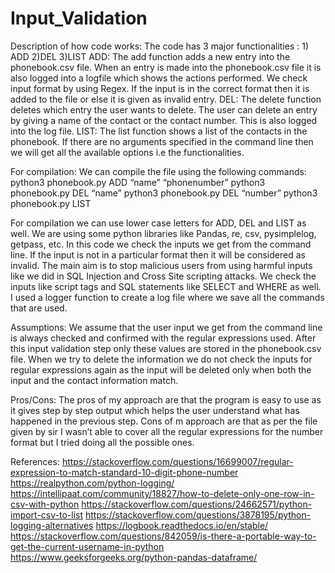 # Input_Validation

Description of how code works:
The code has 3 major functionalities : 1) ADD 2)DEL 3)LIST
ADD: The add function adds a new entry into the phonebook.csv file. When an entry is made into the phonebook.csv file it is also logged into a logfile which shows the actions performed. We check input format by using Regex. If the input is in the correct format then it is added to the file or else it is given as invalid entry.
DEL: The delete function deletes which entry the user wants to delete. The user can delete an entry by giving a name of the contact or the contact number. This is also logged into the log file.
LIST: The list function shows a list of the contacts in the phonebook.
If there are no arguments specified in the command line then we will get all the available options i.e the functionalities.

For compilation:
We can compile the file using the following commands:
python3 phonebook.py ADD “name” “phonenumber”
python3 phonebook.py DEL “name”
python3 phonebook.py DEL “number”
python3 phonebook.py LIST

For compilation we can use lower case letters for ADD, DEL and LIST as well.
We are using some python libraries like Pandas, re, csv, pysimplelog, getpass, etc.
In this code we check the inputs we get from the command line. If the input is not in a particular format then it will be considered as invalid. The main aim is to stop malicious users from using harmful inputs like we did in SQL Injection and Cross Site scripting attacks. We check the inputs like script tags and SQL statements like SELECT and WHERE as well.
I used a logger function to create a log file where we save all the commands that are used.

Assumptions: We assume that the user input we get from the command line is always checked and confirmed with the regular expressions used. After this input validation step only these values are stored
in the phonebook.csv file. When we try to delete the information we do not check the inputs for regular expressions again as the input will be deleted only when both the input and the contact information match.

Pros/Cons:
The pros of my approach are that the program is easy to use as it gives step by step output which helps the user understand what has happened in the previous step.
Cons of m approach are that as per the file given by sir I wasn’t able to cover all the regular expressions for the number format but I tried doing all the possible ones.

References:
https://stackoverflow.com/questions/16699007/regular-expression-to-match-standard-10-digit-phone-number
https://realpython.com/python-logging/
https://intellipaat.com/community/18827/how-to-delete-only-one-row-in-csv-with-python
https://stackoverflow.com/questions/24662571/python-import-csv-to-list
https://stackoverflow.com/questions/3878195/python-logging-alternatives
https://logbook.readthedocs.io/en/stable/
https://stackoverflow.com/questions/842059/is-there-a-portable-way-to-get-the-current-username-in-python
https://www.geeksforgeeks.org/python-pandas-dataframe/
